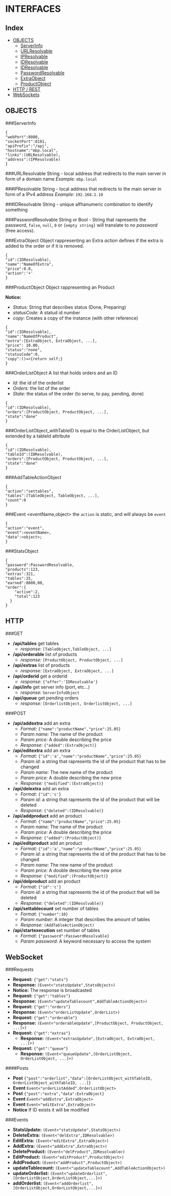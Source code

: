 INTERFACES
=====

Index
----
- [OBJECTS](#objects)
  - [ServerInfo](#serverinfo)
  - [URLResolvable](#urlresolvable)
  - [IPResolvable](#ipresolvable)
  - [IDResolvable](#idresolvable)
  - [IDResolvable](#orderlistobject)
  - [PasswordResolvable](#passwordresolvable)
  - [ExtraObject](#extraobject)
  - [ProductObject](#productobject)
- [HTTP / REST](#http)
- [WebSockets](#websocket)

OBJECTS
----
###ServerInfo
```
{
"webPort":8080,
"socketPort":8181,
"apiPrefix":"/api",
"hostname":"mbp.local",
"links":(URLResolvable),
"address":(IPResolvable)
}
```

###URLResolvable
String - local address that redirects to the main server in form of a domain name
*Example:* `mbp.local`

###IPResolvable
String - local address that redirects to the main server in form of a IPv4 address
*Example:* `192.168.1.10`

###IDResolvable
String - unique alfhanumeric combination to identify something

###PasswordResolvable
String or Bool - String that rapresents the password, `false`, `null`, `0` or `{empty string}` will translate to *no password* (free access).

###ExtraObject
Object rappresenting an Extra
*action* defines if the extra is added to the order or if it is removed.
```
{
"id":(IDResolvable),
"name":"NameOfExtra",
"price":0.0,
"action":'+'
}
```

###ProductObject
Object rappresenting an Product

**Notice:**
- *Status:* String that describes status (Done, Preparing)
- *statusCode:* A statud id number
- *copy:* Creates a copy of the instance (with other reference)

```
{
"id":(IDResolvable),
"name":"NameOfProduct",
"extra":[ExtraObject, ExtraObject, ...],
"price": 10.00,
"status":"none",
"statusCode":0,
"copy":()=>{return self;}
}
```

###OrderListObject
A list that holds orders and an ID
- *Id:* the id of the orderlist
- *Orders:* the list of the order
- *State:* the status of the order (to serve, to pay, pending, done)

```
{
"id":(IDResolvable),
"orders":[ProductObject, ProductObject, ...],
"state":"done"
}
```

###OrderListObject_withTableID
Is equal to the OrderListObject, but extended by a tableId attribute
```
{
"id":(IDResolvable),
"tableId":(IDResolvable),
"orders":[ProductObject, ProductObject, ...],
"state":"done"
}
```

###AddTableActionObject
```
{
"action":"settables",
"tables":[TableObject, TableObject, ...],
"count":0
}
```

###Event &lt;eventName,object&gt;
the `action` is static, and will always be `event`
```
{
"action":"event",
"event":<eventName>,
"data":<object>;
}
```

###StatsObject
```
{
"password":PasswordResolvable,
"products":123,
"extras":321,
"tables":25,
"earned":8000,00,
"order":{
    "active":2,
    "total":123
  }
}
```

HTTP
---
###GET
- **/api/tables** get tables
  - *response:* `[TableObject,TableObject, ...]`
- **/api/orderable** list of products
  - *response:* `[ProductObject, ProductObject, ...]`
- **/api/extras** list of products
  - *response:* `[ExtraObject, ExtraObject, ...]`
- **/api/orderid** get a orderid
  - *response:* `{"offer":'IDResolvable'}`
- **/api/info** get server info (port, etc...)
  - *response:* `ServerInfoObject`
- **/api/queue** get pending orders
  - *response:* `[OrderlistObject, OrderlistObject, ...]`

###POST
- **/api/addextra** add an extra
  - *Format:* `{"name":"productName","price":25.05}`
  - *Param name:* The name of the product
  - *Param price:* A double describing the price
  - *Response:* `{"added":(ExtraObject)}`
- **/api/editextra** add an extra
  - *Format:* `{"id":'a',"name":"productName","price":25.05}`
  - *Param id*: a string that rapresents the id of the product that has to be changed
  - *Param name:* The new name of the product
  - *Param price:* A double describing the new price
  - *Response:* `{"modified":(ExtraObject)}`
- **/api/delextra** add an extra
  - *Format:* `{"id":'c'}`
  - *Param id*: a string that rapresents the id of the product that will be deleted
  - *Response:* `{"deleted":(IDResolvable)}`
- **/api/addproduct** add an product
  - *Format:* `{"name":"productName","price":25.05}`
  - *Param name:* The name of the product
  - *Param price:* A double describing the price
  - *Response:* `{"added":(ProductObject)}`
- **/api/editproduct** add an product
  - *Format:* `{"id":'a',"name":"productName","price":25.05}`
  - *Param id*: a string that rapresents the id of the product that has to be changed
  - *Param name:* The new name of the product
  - *Param price:* A double describing the new price
  - *Response:* `{"modified":(ProductObject)}`
- **/api/delproduct** add an product
  - *Format:* `{"id":'c'}`
  - *Param id*: a string that rapresents the id of the product that will be deleted
  - *Response:* `{"deleted":(IDResolvable)}`
- **/api/settablecount** set number of tables
  - *Format:* `{"number":10}`
  - *Param number*: A integer that describes the amount of tables
  - *Response:* `(AddTableActionObject)`
- **/api/startexecution** set number of tables
  - *Format:* `{"password":PasswordResolvable}`
  - *Param password*: A keyword necessary to access the system
  
WebSocket
---
###Requests
- **Request:** `{"get":"stats"}`
 - **Response:** `(Event<"statsUpdate",StatsObject>)`
 - **Notice:** The response is broadcasted
- **Request:** `{"get":"tables"}`
 - **Response:** `(Event<"updateTablecount",AddTableActionObject>)`
- **Request:** `{"get":"orders"}`
 - **Response:** `(Event<"orderListUpdate",OrderList>)`
- **Request:** `{"get":"orderable"}`
 - **Response:** `(Event<"orderableUpdate",[ProductObject, ProductObject, ...]>)`
- **Request:** `{"get":"extras"}`
  - **Response:** `(Event<"extrasUpdate",[ExtraObject, ExtraObject, ...]>)`
- **Request:** `{"get":"queue"}`
  - **Response:** `(Event<"queueUpdate",[OrderListObject, OrderListObject, ...]>)`

####Posts
- **Post** `{"post":"orderlist","data":[OrderListObject_withTableID, OrderListObject_withTableID, ...]}`
 - **Event** `Event<"orderListAdded",OrderListObject>`
- **Post** `{"post":"extra","data":ExtraObject}`
 - **Event** `Event<"addExtra",ExtraObject>`
 - **Event** `Event<"editExtra",ExtraObject>`
 - **Notice** If ID exists it will be modified


###Events
- **StatsUpdate:** `(Event<"statsUpdate",StatsObject>)`
- **DeleteExtra:** `(Event<"delExtra",IDResolvable>)`
- **EditExtra:** `(Event<"editExtra",ExtraObject>)`
- **AddExtra:** `(Event<"addExtra",ExtraObject>)`
- **DeleteProduct:** `(Event<"delProduct",IDResolvable>)`
- **EditProduct:** `(Event<"editProduct",ProductObject>)`
- **AddProduct:** `(Event<"addProduct",ProductObject>)`
- **updateTablecount:** `(Event<"updateTablecount",AddTableActionObject>)`
- **updateOrderlist:** `(Event<"updateOrderlist",[OrderListObject,OrderListObject,...]>)`
- **addOrderlist:** `(Event<"addOrderlist",[OrderListObject,OrderListObject,...]>)`
